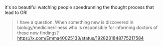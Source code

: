 it's so beautiful watching people speedrunning the thought process that lead to ORI

> I have a question. When something new is discovered in biology/medicine/illness who is responsible for informing doctors of these new findings?
https://x.com/Emma40025133/status/1928231848775217584

